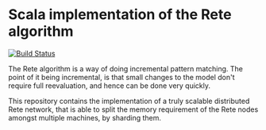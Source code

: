 # Scala implementation of the Rete algorithm

[![Build Status](https://api.travis-ci.org/FTSRG/incquery-ds.png)](https://travis-ci.org/FTSRG/incquery-ds)

The Rete algorithm is a way of doing incremental pattern matching. The point of it being incremental, is
that small changes to the model don't require full reevaluation, and hence can be done very quickly.

This repository contains the implementation of a  truly scalable distributed Rete network, that is able to split the memory requirement of the Rete nodes amongst multiple machines, by sharding them.

